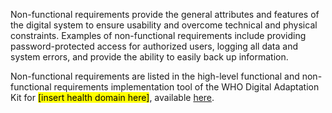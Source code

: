 Non-functional requirements provide the general attributes and features of the digital system to ensure usability and overcome technical and physical constraints. Examples of non-functional requirements include providing password-protected access for authorized users, logging all data and system errors, and provide the ability to easily back up information.

Non-functional requirements are listed in the high-level functional and non-functional requirements implementation tool of the WHO Digital Adaptation Kit for <mark>[insert health domain here]</mark>, available [here](system-requirements.html).
